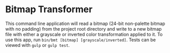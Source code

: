 # Bitmap Transformer
This command line application will read a bitmap (24-bit non-palette bitmap with no padding) from the project root directory and write to a new bitmap file with either a grayscale or inverted color transformation applied to it. To use this app, run `bin/bmt [bitmap] [grayscale/inverted]`. Tests can be viewed with `gulp` or `gulp test`.
